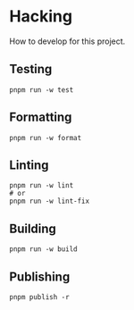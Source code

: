 # Hacking

How to develop for this project.

## Testing

```shell
pnpm run -w test
```

## Formatting

```shell
pnpm run -w format
```

## Linting

```shell
pnpm run -w lint
# or
pnpm run -w lint-fix
```

## Building

```shell
pnpm run -w build
```

## Publishing

```shell
pnpm publish -r
```
